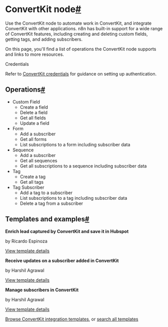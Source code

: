 [](https://github.com/n8n-io/n8n-docs/edit/main/docs/integrations/builtin/app-nodes/n8n-nodes-base.convertkit.md "Edit this page")

# ConvertKit node[#](#convertkit-node "Permanent link")

Use the ConvertKit node to automate work in ConvertKit, and integrate ConvertKit with other applications. n8n has built-in support for a wide range of ConvertKit features, including creating and deleting custom fields, getting tags, and adding subscribers.

On this page, you'll find a list of operations the ConvertKit node supports and links to more resources.

Credentials

Refer to [ConvertKit credentials](../../credentials/convertkit/) for guidance on setting up authentication.

## Operations[#](#operations "Permanent link")

*   Custom Field
    *   Create a field
    *   Delete a field
    *   Get all fields
    *   Update a field
*   Form
    *   Add a subscriber
    *   Get all forms
    *   List subscriptions to a form including subscriber data
*   Sequence
    *   Add a subscriber
    *   Get all sequences
    *   Get all subscriptions to a sequence including subscriber data
*   Tag
    *   Create a tag
    *   Get all tags
*   Tag Subscriber
    *   Add a tag to a subscriber
    *   List subscriptions to a tag including subscriber data
    *   Delete a tag from a subscriber

## Templates and examples[#](#templates-and-examples "Permanent link")

**Enrich lead captured by ConvertKit and save it in Hubspot**

by Ricardo Espinoza

[View template details](https://n8n.io/workflows/2130-enrich-lead-captured-by-convertkit-and-save-it-in-hubspot/)

**Receive updates on a subscriber added in ConvertKit**

by Harshil Agrawal

[View template details](https://n8n.io/workflows/644-receive-updates-on-a-subscriber-added-in-convertkit/)

**Manage subscribers in ConvertKit**

by Harshil Agrawal

[View template details](https://n8n.io/workflows/642-manage-subscribers-in-convertkit/)

[Browse ConvertKit integration templates](https://n8n.io/integrations/convertkit/), or [search all templates](https://n8n.io/workflows/)